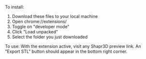 To install:
1. Download these files to your local machine
2. Open chrome://extensions/
3. Toggle on "developer mode"
4. Click "Load unpacked"
5. Select the folder you just downloaded

To use:
With the extension active, visit any Shapr3D preview link. An "Export STL" button should appear in the bottom right corner.
